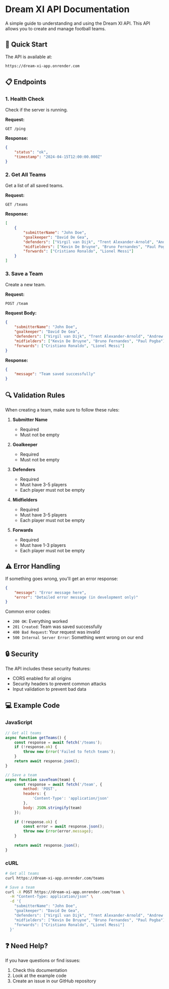 # Dream XI API Documentation

A simple guide to understanding and using the Dream XI API. This API allows you to create and manage football teams.

## 🚀 Quick Start

The API is available at:
```
https://dream-xi-app.onrender.com
```

## 📋 Endpoints

### 1. Health Check
Check if the server is running.

**Request:**
```
GET /ping
```

**Response:**
```json
{
    "status": "ok",
    "timestamp": "2024-04-15T12:00:00.000Z"
}
```

### 2. Get All Teams
Get a list of all saved teams.

**Request:**
```
GET /teams
```

**Response:**
```json
[
    {
        "submitterName": "John Doe",
        "goalkeeper": "David De Gea",
        "defenders": ["Virgil van Dijk", "Trent Alexander-Arnold", "Andrew Robertson"],
        "midfielders": ["Kevin De Bruyne", "Bruno Fernandes", "Paul Pogba"],
        "forwards": ["Cristiano Ronaldo", "Lionel Messi"]
    }
]
```

### 3. Save a Team
Create a new team.

**Request:**
```
POST /team
```

**Request Body:**
```json
{
    "submitterName": "John Doe",
    "goalkeeper": "David De Gea",
    "defenders": ["Virgil van Dijk", "Trent Alexander-Arnold", "Andrew Robertson"],
    "midfielders": ["Kevin De Bruyne", "Bruno Fernandes", "Paul Pogba"],
    "forwards": ["Cristiano Ronaldo", "Lionel Messi"]
}
```

**Response:**
```json
{
    "message": "Team saved successfully"
}
```

## 🔍 Validation Rules

When creating a team, make sure to follow these rules:

1. **Submitter Name**
   - Required
   - Must not be empty

2. **Goalkeeper**
   - Required
   - Must not be empty

3. **Defenders**
   - Required
   - Must have 3-5 players
   - Each player must not be empty

4. **Midfielders**
   - Required
   - Must have 3-5 players
   - Each player must not be empty

5. **Forwards**
   - Required
   - Must have 1-3 players
   - Each player must not be empty

## ⚠️ Error Handling

If something goes wrong, you'll get an error response:

```json
{
    "message": "Error message here",
    "error": "Detailed error message (in development only)"
}
```

Common error codes:
- `200 OK`: Everything worked
- `201 Created`: Team was saved successfully
- `400 Bad Request`: Your request was invalid
- `500 Internal Server Error`: Something went wrong on our end

## 🔒 Security

The API includes these security features:
- CORS enabled for all origins
- Security headers to prevent common attacks
- Input validation to prevent bad data

## 💻 Example Code

### JavaScript
```javascript
// Get all teams
async function getTeams() {
    const response = await fetch('/teams');
    if (!response.ok) {
        throw new Error('Failed to fetch teams');
    }
    return await response.json();
}

// Save a team
async function saveTeam(team) {
    const response = await fetch('/team', {
        method: 'POST',
        headers: {
            'Content-Type': 'application/json'
        },
        body: JSON.stringify(team)
    });
    
    if (!response.ok) {
        const error = await response.json();
        throw new Error(error.message);
    }
    
    return await response.json();
}
```

### cURL
```bash
# Get all teams
curl https://dream-xi-app.onrender.com/teams

# Save a team
curl -X POST https://dream-xi-app.onrender.com/team \
  -H "Content-Type: application/json" \
  -d '{
    "submitterName": "John Doe",
    "goalkeeper": "David De Gea",
    "defenders": ["Virgil van Dijk", "Trent Alexander-Arnold", "Andrew Robertson"],
    "midfielders": ["Kevin De Bruyne", "Bruno Fernandes", "Paul Pogba"],
    "forwards": ["Cristiano Ronaldo", "Lionel Messi"]
  }'
```

## ❓ Need Help?

If you have questions or find issues:
1. Check this documentation
2. Look at the example code
3. Create an issue in our GitHub repository 